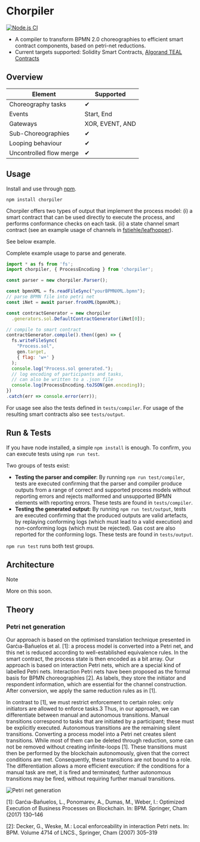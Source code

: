 # Chorpiler
[![Node.js CI](https://github.com/fstiehle/chorpiler/actions/workflows/node.js.yml/badge.svg)](https://github.com/fstiehle/chorpiler/actions/workflows/node.js.yml)
- A compiler to transform BPMN 2.0 choreographies to efficient smart contract components, based on petri-net reductions.
- Current targets supported: Solidity Smart Contracts, [Algorand TEAL Contracts](https://github.com/fstiehle/chorpiler-algorandvm)

## Overview

| Element            | Supported  |
|--------------------|------------|
| Choreography tasks | ✔          |
| Events             | Start, End |
| Gateways           | XOR, EVENT, AND |
| Sub-Choreographies           | ✔ |
| Looping behaviour  | ✔          |
| Uncontrolled flow merge  | ✔          |

## Usage

Install and use through [npm](https://www.npmjs.com/package/chorpiler).

```
npm install chorpiler
```

Chorpiler offers two types of output that implement the process model: 
(i) a smart contract that can be used directly to execute the process, and performs conformance checks on each task.
(ii) a state channel smart contract (see an example usage of channels in [fstiehle/leafhopper](https://www.github.com/fstiehle/leafhopper)).

See below example.

Complete example usage to parse and generate. 
```js
import * as fs from 'fs';
import chorpiler, { ProcessEncoding } from 'chorpiler';

const parser = new chorpiler.Parser();

const bpmnXML = fs.readFileSync("yourBPMNXML.bpmn");   
// parse BPMN file into petri net
const iNet = await parser.fromXML(bpmnXML);

const contractGenerator = new chorpiler
  .generators.sol.DefaultContractGenerator(iNet[0]);

// compile to smart contract
contractGenerator.compile().then((gen) => {
  fs.writeFileSync(
    "Process.sol", 
    gen.target, 
    { flag: 'w+' }
  );
  console.log("Process.sol generated.");
  // log encoding of participants and tasks, 
  // can also be written to a .json file
  console.log(ProcessEncoding.toJSON(gen.encoding));
})
.catch(err => console.error(err));
```

For usage see also the tests defined in `tests/compiler`. For usage of the resulting smart contracts also see `tests/output`.

## Run & Tests

If you have node installed, a simple `npm install` is enough. To confirm, you can execute tests using `npm run test`. 

Two groups of tests exist:
- **Testing the parser and compiler**: By running `npm run test/compiler`, tests are executed confirming that the parser and compiler produce outputs from a range of correct and supported process models without reporting errors and rejects malformed and unsupported BPMN elements with reporting errors. These tests are found in `tests/compiler`.
- **Testing the generated output:** By running `npm run test/output`, tests are executed confirming that the produced outputs are valid artefacts, by replaying conforming logs (which must lead to a valid execution) and non-conforming logs (which must be rejected). Gas cost are also reported for the conforming logs. These tests are found in `tests/output`.

`npm run test` runs both test groups.

## Architecture
> [!NOTE]
> More on this soon.

## Theory

### Petri net generation

Our approach is based on the optimised translation technique presented in Garćıa-Bañuelos et al. [1]: a process model is converted into a Petri net, and
this net is reduced according to well-established equivalence rules. In the smart contract, the process state is then encoded as a bit array. Our approach is based on interaction Petri nets, which are a special kind of labelled Petri nets. Interaction Petri nets have been proposed as the formal basis for BPMN choreographies [2]. As labels, they store the initiator and respondent information, which are essential for the channel construction. After conversion, we apply the same reduction rules as in [1]. 

In contrast to [1], we must restrict enforcement to certain roles: only initiators are allowed to enforce tasks.3 Thus, in our approach, we can differentiate between manual and autonomous transitions. Manual transitions correspond to tasks that are initiated by a participant; these must be explicitly executed. Autonomous transitions are the remaining silent transitions. Converting a process model into a Petri net creates silent transitions. While most of them can be deleted through reduction, some can not be removed without creating infinite-loops [1]. These transitions must then be performed by the blockchain autonomously, given that the correct conditions are met. Consequently, these transitions are not bound to a role. The differentiation allows a more efficient execution: if the conditions for a manual task are met, it is fired and terminated; further autonomous transitions may be fired, without requiring further manual transitions.

![Petri net generation](https://github.com/fstiehle/chorpiler/blob/main/docs/figs/transformation.svg)

[1]: Garćıa-Bañuelos, L., Ponomarev, A., Dumas, M., Weber, I.: Optimized Execution
of Business Processes on Blockchain. In: BPM. Springer, Cham (2017) 130–146

[2]: Decker, G., Weske, M.: Local enforceability in interaction Petri nets. In: BPM.
Volume 4714 of LNCS., Springer, Cham (2007) 305–319
